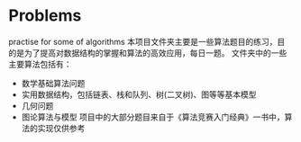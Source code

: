 # Problems
practise for some of algorithms
本项目文件夹主要是一些算法题目的练习，目的是为了提高对数据结构的掌握和算法的高效应用，每日一题。
文件夹中的一些主要算法包括有：
- 数学基础算法问题
- 实用数据结构，包括链表、栈和队列、树(二叉树)、图等等基本模型
- 几何问题
- 图论算法与模型
项目中的大部分题目来自于《算法竞赛入门经典》一书中，算法的实现仅供参考
